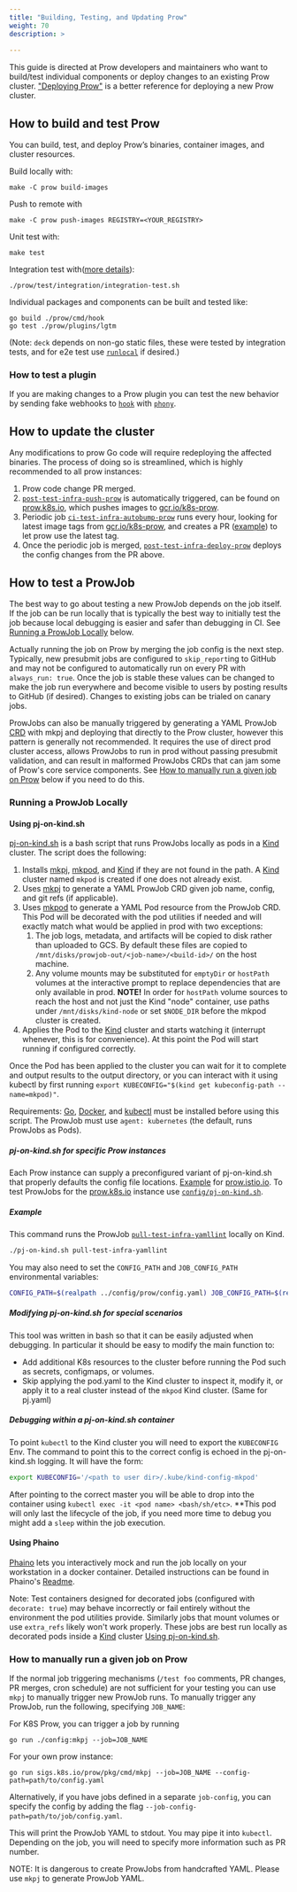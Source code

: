 ```yaml
---
title: "Building, Testing, and Updating Prow"
weight: 70
description: >
  
---
```


This guide is directed at Prow developers and maintainers who want to build/test individual components or deploy changes to an existing Prow cluster. ["Deploying Prow"](/docs/getting-started-deploy/) is a better reference for deploying a new Prow cluster.

## How to build and test Prow

You can build, test, and deploy Prow’s binaries, container images, and cluster resources.

Build locally with:
```shell
make -C prow build-images
```
Push to remote with
```shell
make -C prow push-images REGISTRY=<YOUR_REGISTRY>
```
Unit test with:
```shell
make test
```
Integration test with([more details](/docs/test/integration/)):
```shell
./prow/test/integration/integration-test.sh
```
Individual packages and components can be built and tested like:
```shell
go build ./prow/cmd/hook
go test ./prow/plugins/lgtm
```
(Note: `deck` depends on non-go static files, these were tested by integration
tests, and for e2e test use [`runlocal`](https://github.com/kubernetes/test-infra/tree/master/prow/cmd/deck/runlocal) if desired.)

### How to test a plugin

If you are making changes to a Prow plugin you can test the new behavior by sending fake webhooks to [`hook`](/docs/components/core/hook/) with [`phony`](/docs/components/cli-tools/phony/).

## How to update the cluster

Any modifications to prow Go code will require redeploying the affected
binaries. The process of doing so is streamlined, which is highly recommended to
all prow instances:

1. Prow code change PR merged.
1. [`post-test-infra-push-prow`](https://github.com/kubernetes/test-infra/blob/e7ff9e7ad8a395bc246c4bc38610d4d57d3b011c/config/jobs/kubernetes/test-infra/test-infra-trusted.yaml#L191)
   is automatically triggered, can be found on
   [prow.k8s.io](https://prow.k8s.io?job=post-test-infra-push-prow), which
   pushes images to [gcr.io/k8s-prow](https://gcr.io/k8s-prow).
1. Periodic job
   [`ci-test-infra-autobump-prow`](https://github.com/kubernetes/test-infra/blob/e7ff9e7ad8a395bc246c4bc38610d4d57d3b011c/config/jobs/kubernetes/test-infra/test-infra-trusted.yaml#L588)
   runs every hour, looking for latest image tags from
   [gcr.io/k8s-prow](https://gcr.io/k8s-prow), and creates a PR
   ([example](https://github.com/kubernetes/test-infra/pull/25571)) to let prow
   use the latest tag.
1. Once the periodic job is merged,
   [`post-test-infra-deploy-prow`](https://github.com/kubernetes/test-infra/blob/e7ff9e7ad8a395bc246c4bc38610d4d57d3b011c/config/jobs/kubernetes/test-infra/test-infra-trusted.yaml#L114)
   deploys the config changes from the PR above.

## How to test a ProwJob

The best way to go about testing a new ProwJob depends on the job itself. If the
job can be run locally that is typically the best way to initially test the job
because local debugging is easier and safer than debugging in CI. See
[Running a ProwJob Locally](#running-a-prowjob-locally) below.

Actually running the job on Prow by merging the job config is the next step.
Typically, new presubmit jobs are configured to `skip_report`ing to GitHub and
may not be configured to automatically run on every PR with `always_run: true`.
Once the job is stable these values can be changed to make the job run everywhere
and become visible to users by posting results to GitHub (if desired). Changes
to existing jobs can be trialed on canary jobs.

ProwJobs can also be manually triggered by generating a YAML ProwJob [CRD](https://kubernetes.io/docs/concepts/extend-kubernetes/api-extension/custom-resources/)
with mkpj and deploying that directly to the Prow cluster, however this pattern
is generally not recommended. It requires the use of direct prod cluster access,
allows ProwJobs to run in prod without passing presubmit validation, and can result
in malformed ProwJobs CRDs that can jam some of Prow's core service components.
See [How to manually run a given job on Prow](#how-to-manually-run-a-given-job-on-prow)
below if you need to do this.

### Running a ProwJob Locally

#### Using pj-on-kind.sh
[pj-on-kind.sh] is a bash script that runs ProwJobs locally as pods in a [Kind] cluster.
The script does the following:
1. Installs [mkpj], [mkpod], and [Kind] if they are not found in the path. A [Kind]
cluster named `mkpod` is created if one does not already exist.
1. Uses [mkpj] to generate a YAML ProwJob CRD given job name, config, and git refs (if applicable).
1. Uses [mkpod] to generate a YAML Pod resource from the ProwJob CRD. This Pod will
be decorated with the pod utilities if needed and will exactly match what would be
applied in prod with two exceptions:
	1. The job logs, metadata, and artifacts will be copied to disk rather than
	uploaded to GCS. By default these files are copied to `/mnt/disks/prowjob-out/<job-name>/<build-id>/`
	on the host machine.
	1. Any volume mounts may be substituted for `emptyDir` or `hostPath` volumes at the
	interactive prompt to replace dependencies that are only available in prod.
	__NOTE!__ In order for `hostPath` volume sources to reach the host and not just the Kind "node" container,
	use paths under `/mnt/disks/kind-node` or set `$NODE_DIR` before the mkpod cluster is created.
1. Applies the Pod to the [Kind] cluster and starts watching it (interrupt whenever,
this is for convenience). At this point the Pod will start running if configured
correctly.

Once the Pod has been applied to the cluster you can wait for it to complete and output
results to the output directory, or you can interact with it using kubectl by first
running `export KUBECONFIG="$(kind get kubeconfig-path --name=mkpod)"`.

Requirements: [Go], [Docker], and [kubectl] must be installed before using this script.
The ProwJob must use `agent: kubernetes` (the default, runs ProwJobs as Pods).

##### pj-on-kind.sh for specific Prow instances
Each Prow instance can supply a preconfigured variant of pj-on-kind.sh that properly
defaults the config file locations. [Example](https://github.com/istio/test-infra/blob/01167b0dc9cb19bee40aa8dff958f526cfeeb570/prow/pj-on-kind.sh)
for [prow.istio.io](https://prow.istio.io).
To test ProwJobs for the [prow.k8s.io] instance use [`config/pj-on-kind.sh`](https://github.com/kubernetes/test-infra/tree/master/config/pj-on-kind.sh).

##### Example
This command runs the ProwJob [`pull-test-infra-yamllint`](https://github.com/kubernetes/test-infra/blob/170921984a34ca40f2763f9e71d6ce6e033dec03/config/jobs/kubernetes/test-infra/test-infra-presubmits.yaml#L94-L107) locally on Kind.
```sh
./pj-on-kind.sh pull-test-infra-yamllint
```
You may also need to set the `CONFIG_PATH` and `JOB_CONFIG_PATH` environmental variables:
```sh
CONFIG_PATH=$(realpath ../config/prow/config.yaml) JOB_CONFIG_PATH=$(realpath ../config/jobs/kubernetes/test-infra/test-infra-presubmits.yaml) ...
```

##### Modifying pj-on-kind.sh for special scenarios
This tool was written in bash so that it can be easily adjusted when debugging.
In particular it should be easy to modify the main function to:
* Add additional K8s resources to the cluster before running the Pod such as
secrets, configmaps, or volumes.
* Skip applying the pod.yaml to the Kind cluster to inspect it, modify it, or apply it to
a real cluster instead of the `mkpod` Kind cluster. (Same for pj.yaml)

##### Debugging within a pj-on-kind.sh container
To point `kubectl` to the Kind cluster you will need to export the `KUBECONFIG` Env. The command to point this to the correct config is echoed in the pj-on-kind.sh logging. It will have the form:
```sh
export KUBECONFIG='/<path to user dir>/.kube/kind-config-mkpod'
```
After pointing to the correct master you will be able to drop into the container using `kubectl exec -it <pod name> <bash/sh/etc>`. **This pod will only last the lifecycle of the job, if you need more time to debug you might add a `sleep` within the job execution.

#### Using Phaino
[Phaino](/docs/components/cli-tools/phaino/) lets you interactively mock and run the job locally on
your workstation in a docker container. Detailed instructions can be found in
Phaino's [Readme](/docs/components/cli-tools/phaino/).

Note: Test containers designed for decorated jobs (configured with `decorate: true`)
may behave incorrectly or fail entirely without the environment the pod utilities
provide. Similarly jobs that mount volumes or use `extra_refs` likely won't work
properly.
These jobs are best run locally as decorated pods inside a [Kind] cluster [Using pj-on-kind.sh](#using-pj-on-kindsh).

### How to manually run a given job on Prow

If the normal job triggering mechanisms (`/test foo` comments, PR changes, PR
merges, cron schedule) are not sufficient for your testing you can use `mkpj` to
manually trigger new ProwJob runs.
To manually trigger any ProwJob, run the following, specifying `JOB_NAME`:

For K8S Prow, you can trigger a job by running
```shell
go run ./config:mkpj --job=JOB_NAME
```

For your own prow instance:
```shell
go run sigs.k8s.io/prow/pkg/cmd/mkpj --job=JOB_NAME --config-path=path/to/config.yaml
```

Alternatively, if you have jobs defined in a separate `job-config`, you can
specify the config by adding the flag `--job-config-path=path/to/job/config.yaml`.

This will print the ProwJob YAML to stdout. You may pipe it into `kubectl`.
Depending on the job, you will need to specify more information such as PR
number.

NOTE: It is dangerous to create ProwJobs from handcrafted YAML. Please use `mkpj`
to generate ProwJob YAML.

[prow.k8s.io]: https://prow.k8s.io
[Go]: https://golang.org/doc/install
[Docker]: https://docs.docker.com/install/
[kubectl]: https://kubernetes.io/docs/tasks/tools/install-kubectl/
[Kind]: https://sigs.k8s.io/kind
[mkpj]: /docs/components/cli-tools/mkpj/
[mkpod]: /docs/components/cli-tools/mkpod/
[pj-on-kind.sh]: https://github.com/kubernetes/test-infra/tree/master/prow/pj-on-kind.sh
